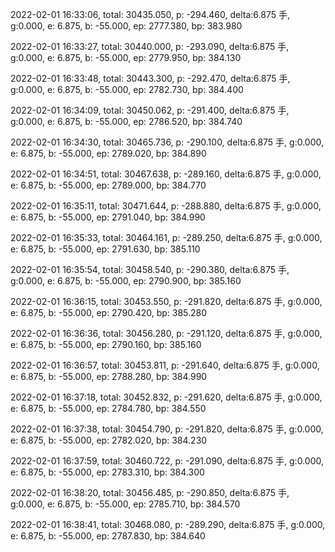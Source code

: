 2022-02-01 16:33:06, total: 30435.050, p: -294.460, delta:6.875 手, g:0.000, e: 6.875, b: -55.000, ep: 2777.380, bp: 383.980

2022-02-01 16:33:27, total: 30440.000, p: -293.090, delta:6.875 手, g:0.000, e: 6.875, b: -55.000, ep: 2779.950, bp: 384.130

2022-02-01 16:33:48, total: 30443.300, p: -292.470, delta:6.875 手, g:0.000, e: 6.875, b: -55.000, ep: 2782.730, bp: 384.400

2022-02-01 16:34:09, total: 30450.062, p: -291.400, delta:6.875 手, g:0.000, e: 6.875, b: -55.000, ep: 2786.520, bp: 384.740

2022-02-01 16:34:30, total: 30465.736, p: -290.100, delta:6.875 手, g:0.000, e: 6.875, b: -55.000, ep: 2789.020, bp: 384.890

2022-02-01 16:34:51, total: 30467.638, p: -289.160, delta:6.875 手, g:0.000, e: 6.875, b: -55.000, ep: 2789.000, bp: 384.770

2022-02-01 16:35:11, total: 30471.644, p: -288.880, delta:6.875 手, g:0.000, e: 6.875, b: -55.000, ep: 2791.040, bp: 384.990

2022-02-01 16:35:33, total: 30464.161, p: -289.250, delta:6.875 手, g:0.000, e: 6.875, b: -55.000, ep: 2791.630, bp: 385.110

2022-02-01 16:35:54, total: 30458.540, p: -290.380, delta:6.875 手, g:0.000, e: 6.875, b: -55.000, ep: 2790.900, bp: 385.160

2022-02-01 16:36:15, total: 30453.550, p: -291.820, delta:6.875 手, g:0.000, e: 6.875, b: -55.000, ep: 2790.420, bp: 385.280

2022-02-01 16:36:36, total: 30456.280, p: -291.120, delta:6.875 手, g:0.000, e: 6.875, b: -55.000, ep: 2790.160, bp: 385.160

2022-02-01 16:36:57, total: 30453.811, p: -291.640, delta:6.875 手, g:0.000, e: 6.875, b: -55.000, ep: 2788.280, bp: 384.990

2022-02-01 16:37:18, total: 30452.832, p: -291.620, delta:6.875 手, g:0.000, e: 6.875, b: -55.000, ep: 2784.780, bp: 384.550

2022-02-01 16:37:38, total: 30454.790, p: -291.820, delta:6.875 手, g:0.000, e: 6.875, b: -55.000, ep: 2782.020, bp: 384.230

2022-02-01 16:37:59, total: 30460.722, p: -291.090, delta:6.875 手, g:0.000, e: 6.875, b: -55.000, ep: 2783.310, bp: 384.300

2022-02-01 16:38:20, total: 30456.485, p: -290.850, delta:6.875 手, g:0.000, e: 6.875, b: -55.000, ep: 2785.710, bp: 384.570

2022-02-01 16:38:41, total: 30468.080, p: -289.290, delta:6.875 手, g:0.000, e: 6.875, b: -55.000, ep: 2787.830, bp: 384.640